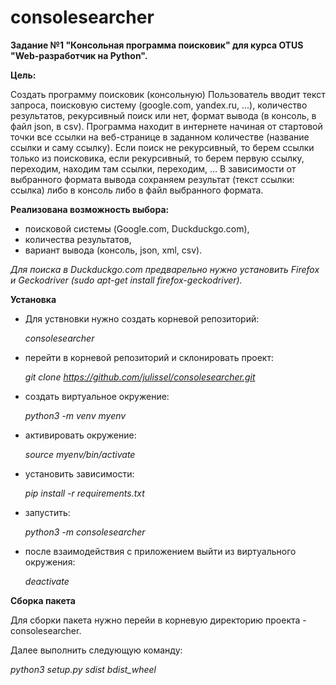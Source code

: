# consolesearcher
**Задание №1 "Консольная программа поисковик" для курса OTUS "Web-разработчик на Python".**


**Цель:**

Создать программу поисковик (консольную)
Пользователь вводит текст запроса, поисковую систему (google.com, yandex.ru, ...), количество результатов, рекурсивный поиск или нет, формат вывода (в консоль, в файл json, в csv).
Программа находит в интернете начиная от стартовой точки все ссылки на веб-странице в заданном количестве (название ссылки и саму ссылку).
Если поиск не рекурсивный, то берем ссылки только из поисковика, если рекурсивный, то берем первую ссылку, переходим, находим там ссылки, переходим, ...
В зависимости от выбранного формата вывода сохраняем результат (текст ссылки: ссылка) либо в консоль либо в файл выбранного формата.

**Реализована возможность выбора:**
- поисковой системы (Google.com, Duckduckgo.com),
- количества результатов,
- вариант вывода (консоль, json, xml, csv).

*Для поиска в Duckduckgo.com предварельно нужно установить Firefox и Geckodriver (sudo apt-get install firefox-geckodriver).*


**Установка**
 - Для уствновки нужно создать корневой репозиторий:
   
   *consolesearcher*
   
 - перейти в корневой репозиторий и склонировать проект: 
   
   *git clone https://github.com/julissel/consolesearcher.git*

 - создать виртуальное окружение:
   
   *python3 -m venv myenv*

 - активировать окружение:

   *source myenv/bin/activate*
 
 - установить зависимости:

   *pip install -r requirements.txt*

 - запустить:

   *python3 -m consolesearcher*

 - после взаимодействия с приложением выйти из виртуального окружения:
   
   *deactivate*


**Сборка пакета**

Для сборки пакета нужно перейи в корневую директорию проекта - consolesearcher. 

Далее выполнить следующую команду:

*python3 setup.py sdist bdist_wheel* 
